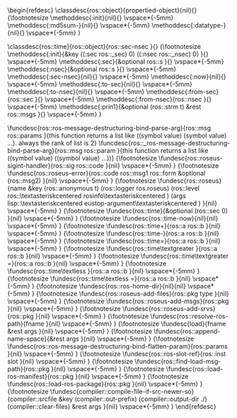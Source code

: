 \begin{refdesc}
\classdesc{ros::object}{propertied-object}{nil}{}
{\footnotesize 
\methoddesc{:init}{nil}{}
\vspace*{-5mm}
\methoddesc{:md5sum-}{nil}{}
\vspace*{-5mm}
\methoddesc{:datatype-}{nil}{}
\vspace*{-5mm}
}

\classdesc{ros::time}{ros::object}{ros::sec-nsec }{}
{\footnotesize 
\methoddesc{:init}{\&key ((:sec ros::\_sec) 0) ((:nsec ros::\_nsec) 0) }{}
\vspace*{-5mm}
\methoddesc{:sec}{\&optional ros::s }{}
\vspace*{-5mm}
\methoddesc{:nsec}{\&optional ros::s }{}
\vspace*{-5mm}
\methoddesc{:sec-nsec}{nil}{}
\vspace*{-5mm}
\methoddesc{:now}{nil}{}
\vspace*{-5mm}
\methoddesc{:to-sec}{nil}{}
\vspace*{-5mm}
\methoddesc{:to-nsec}{nil}{}
\vspace*{-5mm}
\methoddesc{:from-sec}{ros::sec }{}
\vspace*{-5mm}
\methoddesc{:from-nsec}{ros::nsec }{}
\vspace*{-5mm}
\methoddesc{:prin1}{\&optional (ros::strm t) \&rest ros::msgs }{}
\vspace*{-5mm}
}

\funcdesc{ros::ros-message-destructuring-bind-parse-arg}{ros::msg ros::params }{this function returns a list like ((symbol value) (symbol value) ...).
always the rank of list is 2}
\funcdesc{ros::\_ros-message-destructuring-bind-parse-arg}{ros::msg ros::param }{this function returns a list like ((symbol value) ((symbol value) ...))}
{\footnotesize
\fundesc{ros::roseus-sigint-handler}{ros::sig ros::code }{nil}
\vspace*{-5mm}
}
{\footnotesize
\fundesc{ros::roseus-error}{ros::code ros::msg1 ros::form \&optional (ros::msg2) }{nil}
\vspace*{-5mm}
}
{\footnotesize
\fundesc{ros::roseus}{name \&key (ros::anonymous t) (ros::logger ros.roseus) (ros::level ros::\textasteriskcentered rosinfo\textasteriskcentered ) (args lisp::\textasteriskcentered eustop-argument\textasteriskcentered ) }{nil}
\vspace*{-5mm}
}
{\footnotesize
\fundesc{ros::time}{\&optional (ros::sec 0) }{nil}
\vspace*{-5mm}
}
{\footnotesize
\fundesc{ros::time-now}{nil}{nil}
\vspace*{-5mm}
}
{\footnotesize
\fundesc{ros::time+}{ros::a ros::b }{nil}
\vspace*{-5mm}
}
{\footnotesize
\fundesc{ros::time-}{ros::a ros::b }{nil}
\vspace*{-5mm}
}
{\footnotesize
\fundesc{ros::time=}{ros::a ros::b }{nil}
\vspace*{-5mm}
}
{\footnotesize
\fundesc{ros::time\textgreater }{ros::a ros::b }{nil}
\vspace*{-5mm}
}
{\footnotesize
\fundesc{ros::time\textgreater =}{ros::a ros::b }{nil}
\vspace*{-5mm}
}
{\footnotesize
\fundesc{ros::time\textless }{ros::a ros::b }{nil}
\vspace*{-5mm}
}
{\footnotesize
\fundesc{ros::time\textless =}{ros::a ros::b }{nil}
\vspace*{-5mm}
}
{\footnotesize
\fundesc{ros::ros-home-dir}{nil}{nil}
\vspace*{-5mm}
}
{\footnotesize
\fundesc{ros::roseus-add-files}{ros::pkg type }{nil}
\vspace*{-5mm}
}
{\footnotesize
\fundesc{ros::roseus-add-msgs}{ros::pkg }{nil}
\vspace*{-5mm}
}
{\footnotesize
\fundesc{ros::roseus-add-srvs}{ros::pkg }{nil}
\vspace*{-5mm}
}
{\footnotesize
\fundesc{ros::resolve-ros-path}{fname }{nil}
\vspace*{-5mm}
}
{\footnotesize
\fundesc{load}{fname \&rest args }{nil}
\vspace*{-5mm}
}
{\footnotesize
\fundesc{ros::append-name-space}{\&rest args }{nil}
\vspace*{-5mm}
}
{\footnotesize
\fundesc{ros::ros-message-destructuring-bind-flatten-param}{ros::params }{nil}
\vspace*{-5mm}
}
{\footnotesize
\fundesc{ros::ros-slot-ref}{ros::inst slot }{nil}
\vspace*{-5mm}
}
{\footnotesize
\fundesc{ros::find-load-msg-path}{ros::pkg }{nil}
\vspace*{-5mm}
}
{\footnotesize
\fundesc{ros::load-ros-manifest}{ros::pkg }{nil}
\vspace*{-5mm}
}
{\footnotesize
\fundesc{ros::load-ros-package}{ros::pkg }{nil}
\vspace*{-5mm}
}
{\footnotesize
\fundesc{compiler::compile-file-if-src-newer-so}{compiler::srcfile \&key (compiler::out-prefix) (compiler::output-dir ./) (compiler::clear-files) \&rest args }{nil}
\vspace*{-5mm}
}
\end{refdesc}
